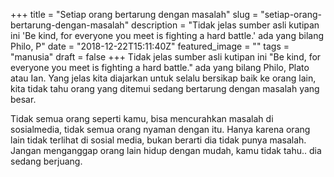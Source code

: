 +++
title = "Setiap orang bertarung dengan masalah"
slug = "setiap-orang-bertarung-dengan-masalah"
description = "Tidak jelas sumber asli kutipan ini 'Be kind, for everyone you meet is fighting a hard battle.' ada yang bilang Philo, P"
date = "2018-12-22T15:11:40Z"
featured_image = ""
tags = "manusia"
draft = false
+++ 
Tidak jelas sumber asli kutipan ini "Be kind, for everyone you meet is fighting a hard battle." ada yang bilang Philo, Plato atau Ian. Yang jelas kita diajarkan untuk selalu bersikap baik ke orang lain, kita tidak tahu orang yang ditemui sedang bertarung dengan masalah yang besar.

Tidak semua orang seperti kamu, bisa mencurahkan masalah di sosialmedia, tidak semua orang nyaman dengan itu. Hanya karena orang lain tidak terlihat di sosial media, bukan berarti dia tidak punya masalah. Jangan menganggap orang lain hidup dengan mudah, kamu tidak tahu.. dia sedang berjuang.